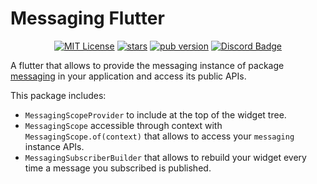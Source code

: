 # Messaging Flutter
<p align="center">              
<a href="https://img.shields.io/badge/License-MIT-green"><img src="https://img.shields.io/badge/License-MIT-green" alt="MIT License"></a>              
<a href="https://github.com/mcssym/messaging_flutter/stargazers"><img src="https://img.shields.io/github/stars/mcssym/messaging_flutter?style=flat&logo=github&colorB=green&label=stars" alt="stars"></a>              
<a href="https://pub.dev/packages/messaging_flutter"><img src="https://img.shields.io/pub/v/messaging_flutter.svg?label=pub&color=orange" alt="pub version"></a>              
<a href="https://discord.gg/zN6FB8wMR6">              
 <img src="https://img.shields.io/discord/1036665678779920474.svg?color=7289da&label=Discord&logo=discord&style=flat-square" alt="Discord Badge"></a>              
</p>  

A flutter that allows to provide the messaging instance of package [messaging](https://pub.dev/packages/messaging) in your application and access its public APIs.

This package includes:
- `MessagingScopeProvider` to include at the top of the widget tree.
- `MessagingScope` accessible through context with `MessagingScope.of(context)` that allows to access your `messaging` instance APIs.
- `MessagingSubscriberBuilder` that allows to rebuild your widget every time a message you subscribed is published. 
